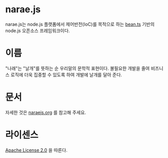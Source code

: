 # narae.js

narae.js는 node.js 플랫폼에서 제어반전(IoC)를 목적으로 하는 [bean.ts](https://github.com/jc-lab/bean.ts) 기반의 node.js 오픈소스 프레임워크이다.


# 이름

"나래"는 "날개"를 뜻하는 순 우리말의 문학적 표현이다. 불필요한 개발을 줄여 비즈니스 로직에 더욱 집중할 수 있도록 하여 개발에 날개를 달아 준다.

# 문서

자세한 것은 [naraejs.org](https://naraejs.org) 를 참고해 주세요.

# 라이센스

[Apache License 2.0](LICENSE) 을 따른다.

